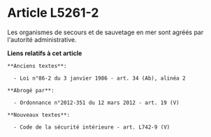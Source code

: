 # Article L5261-2

Les organismes de secours et de sauvetage en mer sont agréés par l'autorité administrative.

**Liens relatifs à cet article**

	**Anciens textes**:

	  - Loi n°86-2 du 3 janvier 1986 - art. 34 (Ab), alinéa 2

	**Abrogé par**:

	  - Ordonnance n°2012-351 du 12 mars 2012 - art. 19 (V)

	**Nouveaux textes**:

	  - Code de la sécurité intérieure - art. L742-9 (V)
